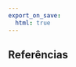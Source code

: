 ```yaml
---
export_on_save:
  html: true
---
```


## Referências


[^GAMMA]: GAMMA, Erich. et al. Padrões de projetos: Soluções reutilizáveis de software orientados a objetos Bookman editora, 2009.

[^K19]: KASPCHUK, Alexandre; PLEIN, Tiago. K19 - Design Patterns em Java. São Paulo: K19 Treinamentos, 2012.
